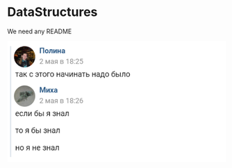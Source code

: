 # DataStructures
We need any README

![](https://github.com/Attractadore/DataStructures/blob/main/memes/if_I_knew.PNG)
